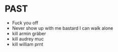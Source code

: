 # PAST
- Fuck you off
- Never show up with me bastard I can walk alone
- kill armin gräber
- kill audrey muc
- kill william prnt
